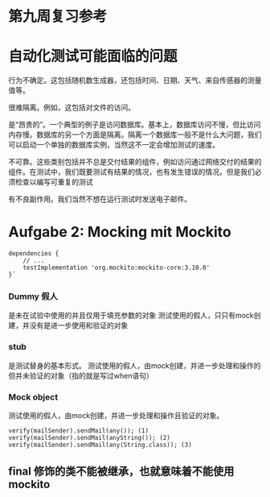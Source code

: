 # 第九周复习参考

# 自动化测试可能面临的问题

行为不确定。这包括随机数生成器，还包括时间、日期、天气、来自传感器的测量值等。

很难隔离。例如，这包括对文件的访问。

是“昂贵的”。一个典型的例子是访问数据库。基本上，数据库访问不慢，但比访问内存慢。数据库的另一个方面是隔离。隔离一个数据库一般不是什么大问题，我们可以启动一个单独的数据库实例，当然这不一定会增加测试的速度。

不可靠。这些类别包括并不总是交付结果的组件，例如访问通过网络交付的结果的组件。在测试中，我们既要测试有结果的情况，也有发生错误的情况。但是我们必须检查以编写可重复的测试

有不良副作用。我们当然不想在运行测试时发送电子邮件。

# Aufgabe 2: Mocking mit Mockito

````
dependencies {
    // ...
    testImplementation 'org.mockito:mockito-core:3.10.0'
}´
````

### Dummy 假⼈
是未在试验中使用的并且仅用于填充参数的对象
测试使用的假人，只只有mock创建，并没有是进一步使用和验证的对象

### stub 
是测试替身的基本形式。
测试使用的假人，由mock创建，并进一步处理和操作的但并未验证的对象（指的就是写过when语句）

### Mock object
测试使用的假人，由mock创建，并进一步处理和操作且验证的对象。

````
verify(mailSender).sendMail(any()); (1)
verify(mailSender).sendMail(anyString()); (2)
verify(mailSender).sendMail(any(String.class)); (3)
````

## final 修饰的类不能被继承，也就意味着不能使用 mockito
